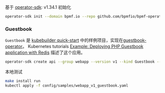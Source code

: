 基于 [operator-sdk](https://sdk.operatorframework.io/): v1.34.1 初始化

```sh
operator-sdk init --domain bpmf.io --repo github.com/bpmfio/bpmf-operator
```

### Guestbook

`Guestbook` 是 [kubebuilder quick-start](https://kubebuilder.io/quick-start.html) 中的样例项目，实现在[guestbook-operator](https://github.com/kubernetes-sigs/kubebuilder-declarative-pattern/tree/6ba29caa6026486b7e4eb1baa27bd5d891a208e0/examples/guestbook-operator)。 Kubernetes tutorials [Example: Deploying PHP Guestbook application with Redis](https://kubernetes.io/docs/tutorials/stateless-application/guestbook/) 描述了这个应用。

```sh
operator-sdk create api --group webapp --version v1 --kind Guestbook --resource --controller
```

本地测试

```sh
make install run
kubectl apply -f config/samples/webapp_v1_guestbook.yaml
```